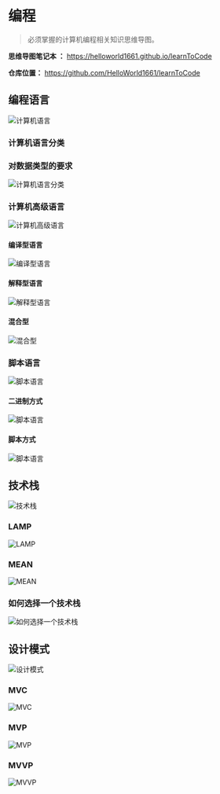 # 编程

> 必须掌握的计算机编程相关知识思维导图。

**思维导图笔记本 ：** <https://helloworld1661.github.io/learnToCode>

**仓库位置：** <https://github.com/HelloWorld1661/learnToCode>

## 编程语言

![计算机语言](./images/coding/00编程.png )

### 计算机语言分类

### 对数据类型的要求

![计算机语言分类](./images/coding/01编程语言01.png)

### 计算机高级语言

![计算机高级语言](./images/coding/01计算机高级语言01.png ':size=450x200')

#### 编译型语言

![编译型语言](./images/coding/01计算机高级语言02.png)

#### 解释型语言

![解释型语言](./images/coding/01计算机高级语言03.png)

#### 混合型

![混合型](./images/coding/01计算机高级语言04.png)

### 脚本语言

![脚本语言](./images/coding/01脚本语言01.png)

#### 二进制方式

![脚本语言](./images/coding/01脚本语言02.png)

#### 脚本方式

![脚本语言](./images/coding/01脚本语言03.png)

## 技术栈

![技术栈](./images/coding/02技术栈00.png)

### LAMP

![LAMP](./images/coding/02技术栈01.png)

### MEAN

![MEAN](./images/coding/02技术栈02.png)

### 如何选择一个技术栈

![如何选择一个技术栈](./images/coding/02技术栈03.png)

## 设计模式

![设计模式](./images/coding/03设计模式00.png)

### MVC

![MVC](./images/coding/03设计模式01.png)

### MVP

![MVP](./images/coding/03设计模式02.png)

### MVVP

![MVVP](./images/coding/03设计模式03.png)
